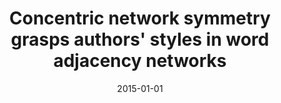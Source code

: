 ---
title: "Concentric network symmetry grasps authors' styles in word adjacency networks"
collection: publications
permalink: /publication/2015-amancio2015concentric
authors: "D. R. Amancio, F. N. Silva, L. da F. Costa"
date: 2015-01-01
venue: 'EPL (Europhysics Letters), v. 110, n. 6, p. 68001'
bibtex: "amancio2015concentric.bib"
paperurl: 'https://arxiv.org/abs/1504.02162'
doi: 10.1209/0295-5075/110/68001
---